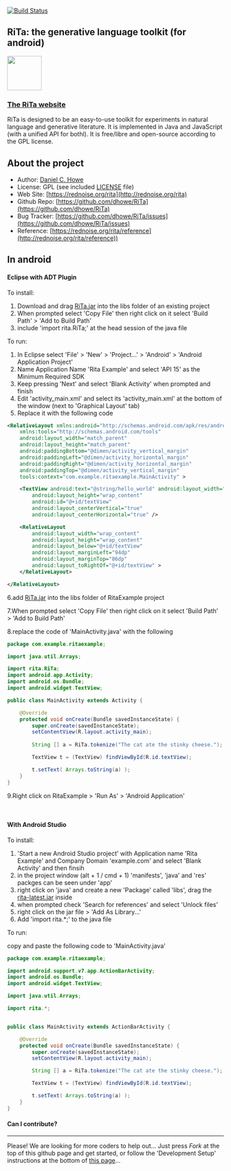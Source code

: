 [![Build Status](https://travis-ci.org/dhowe/RiTa.svg?branch=master)](https://travis-ci.org/dhowe/RiTa)

## RiTa: the generative language toolkit (for android)

<a href="http://rednoise.org/rita"><img height=80 src="http://rednoise.org/rita/img/RiTa-logo3.png"/></a>

### [The RiTa website](http://rednoise.org/rita)

RiTa is designed to be an easy-to-use toolkit for experiments in natural language and generative literature. It is implemented in Java and JavaScript (with a unified API for bothl). It is free/libre and open-source according to the GPL license.

About the project
--------
* Author:   [Daniel C. Howe](http://rednoise.org/daniel)
* License:  GPL (see included [LICENSE](https://github.com/dhowe/RiTa/blob/master/LICENSE) file)
* Web Site:          [https://rednoise.org/rita](http://rednoise.org/rita)
* Github Repo:       [https://github.com/dhowe/RiTa](https://github.com/dhowe/RiTa)
* Bug Tracker:       [https://github.com/dhowe/RiTa/issues](https://github.com/dhowe/RiTa/issues)
* Reference:    [https://rednoise.org/rita/reference](http://rednoise.org/rita/reference))

In android
--------
#### Eclipse with ADT Plugin

To install:

1. Download and drag [RiTa.jar](http://rednoise.org/rita/download/rita-latest.jar) into the libs folder of an existing project
2. When prompted select 'Copy File' then right click on it select 'Build Path' > 'Add to Build Path'
3. include 'import rita.RiTa;' at the head session of the java file

To run:

1. In Eclipse select 'File' > 'New' > 'Project...' > 'Android' > 'Android Application Project'
2. Name Application Name 'Rita Example' and select 'API 15' as the Minimum Required SDK
3. Keep pressing 'Next' and select 'Blank Activity' when prompted and finish
4. Edit 'activity_main.xml' and select its 'activity_main.xml' at the bottom of the window (next to 'Graphical Layout' tab)
5. Replace it with the following code
```xml
<RelativeLayout xmlns:android="http://schemas.android.com/apk/res/android"
    xmlns:tools="http://schemas.android.com/tools"
    android:layout_width="match_parent"
    android:layout_height="match_parent"
    android:paddingBottom="@dimen/activity_vertical_margin"
    android:paddingLeft="@dimen/activity_horizontal_margin"
    android:paddingRight="@dimen/activity_horizontal_margin"
    android:paddingTop="@dimen/activity_vertical_margin"
    tools:context="com.example.ritaexample.MainActivity" >

    <TextView android:text="@string/hello_world" android:layout_width="wrap_content"
        android:layout_height="wrap_content"
        android:id="@+id/textView"
        android:layout_centerVertical="true"
        android:layout_centerHorizontal="true" />

    <RelativeLayout
        android:layout_width="wrap_content"
        android:layout_height="wrap_content"
        android:layout_below="@+id/textView"
        android:layout_marginLeft="94dp"
        android:layout_marginTop="86dp"
        android:layout_toRightOf="@+id/textView" >
    </RelativeLayout>

</RelativeLayout>
```
6.add [RiTa.jar](http://rednoise.org/rita/download/rita-latest.jar) into the libs folder of RitaExample project

7.When prompted select 'Copy File' then right click on it select 'Build Path' > 'Add to Build Path'

8.replace the code of 'MainActivity.java' with the following
```java
package com.example.ritaexample;

import java.util.Arrays;

import rita.RiTa;
import android.app.Activity;
import android.os.Bundle;
import android.widget.TextView;

public class MainActivity extends Activity {

	@Override
	protected void onCreate(Bundle savedInstanceState) {
		super.onCreate(savedInstanceState);
		setContentView(R.layout.activity_main);
		
        String [] a = RiTa.tokenize("The cat ate the stinky cheese.");

        TextView t = (TextView) findViewById(R.id.textView);

        t.setText( Arrays.toString(a) );
	}
}
```
9.Right click on RitaExample > 'Run As' > 'Android Application'

&nbsp;

#### With Android Studio 

To install:

1. 'Start a new Android Studio project' with Application name 'Rita Example' and Company Domain 'example.com' and select 'Blank Activity' and then finsih
2. in the project window (alt + 1 / cmd + 1) 'manifests', 'java' and 'res' packges can be seen under 'app'
3. right click on 'java' and create a new 'Package' called 'libs', drag the [rita-latest.jar](http://rednoise.org/rita/download/rita-latest.jar) inside
4. when prompted check 'Search for references' and select 'Unlock files'
5. right click on the jar file > 'Add As Library...'
6. Add 'import rita.*;' to the java file 

To run:

copy and paste the following code to 'MainActivity.java'
```java
package com.example.ritaexample;

import android.support.v7.app.ActionBarActivity;
import android.os.Bundle;
import android.widget.TextView;

import java.util.Arrays;

import rita.*;


public class MainActivity extends ActionBarActivity {

    @Override
    protected void onCreate(Bundle savedInstanceState) {
        super.onCreate(savedInstanceState);
        setContentView(R.layout.activity_main);

        String [] a = RiTa.tokenize("The cat ate the stinky cheese.");

        TextView t = (TextView) findViewById(R.id.textView);

        t.setText( Arrays.toString(a) );
    }
}
```

#### Can I contribute?
--------
Please! We are looking for more coders to help out... Just press *Fork* at the top of this github page and get started, or follow the 'Development Setup' instructions at the bottom of [this page](https://github.com/dhowe/RiTa)... 


